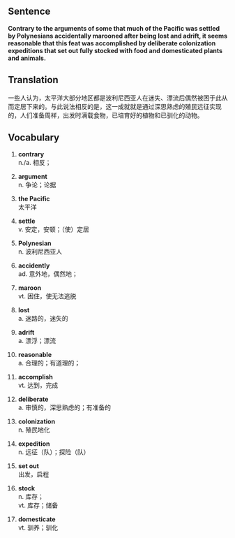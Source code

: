 ## Sentence

**Contrary to the arguments of some that much of the Pacific was settled by Polynesians accidentally marooned after being lost and adrift, it seems reasonable that this feat was accomplished by deliberate colonization expeditions that set out fully stocked with food and domesticated plants and animals.**      

## Translation

一些人认为，太平洋大部分地区都是波利尼西亚人在迷失、漂流后偶然被困于此从而定居下来的。与此说法相反的是，这一成就就是通过深思熟虑的殖民远征实现的，人们准备周祥，出发时满载食物，已培育好的植物和已驯化的动物。     

## Vocabulary   

1. **contrary**      
n./a. 相反；      

2. **argument**      
n. 争论；论据      

3. **the Pacific**      
太平洋       

4. **settle**      
v. 安定，安顿；（使）定居        

5. **Polynesian**       
n. 波利尼西亚人        

6. **accidently**       
ad. 意外地，偶然地；        

7. **maroon**       
vt. 困住，使无法逃脱        

8. **lost**      
a. 迷路的，迷失的        

9. **adrift**      
a. 漂浮；漂流        

10. **reasonable**      
a. 合理的；有道理的；      

11. **accomplish**      
vt. 达到，完成       

12. **deliberate**      
a. 审慎的，深思熟虑的；有准备的       

13. **colonization**       
n. 殖民地化        

14. **expedition**        
n. 远征（队）；探险（队）      

15. **set out**      
出发，启程        

16. **stock**       
n. 库存；       
vt. 库存；储备        

17. **domesticate**      
vt. 驯养；驯化       





